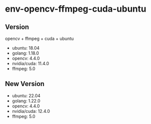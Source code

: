 # env-opencv-ffmpeg-cuda-ubuntu
## Version
opencv + ffmpeg + cuda + ubuntu

+ ubuntu: 18.04
+ golang: 1.18.0
+ opencv: 4.4.0
+ nvidia/cuda: 11.4.0
+ ffmpeg: 5.0

## New Version
+ ubuntu: 22.04
+ golang: 1.22.0
+ opencv: 4.4.0
+ nvidia/cuda: 12.4.0
+ ffmpeg: 5.0
